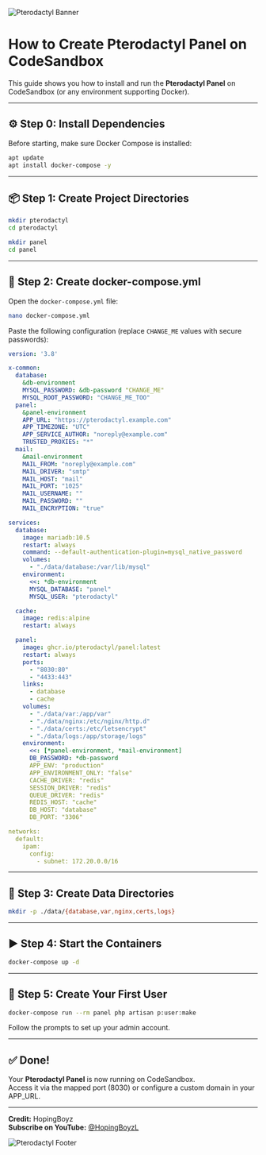 ![Pterodactyl Banner](https://cdn.pterodactyl.io/logos/new/pterodactyl_logo_transparent.png)

# How to Create Pterodactyl Panel on CodeSandbox

This guide shows you how to install and run the **Pterodactyl Panel** on CodeSandbox (or any environment supporting Docker).

---

## ⚙️ Step 0: Install Dependencies
Before starting, make sure Docker Compose is installed:

```bash
apt update
apt install docker-compose -y
```

---

## 📦 Step 1: Create Project Directories
```bash
mkdir pterodactyl
cd pterodactyl

mkdir panel
cd panel
```

---

## 📝 Step 2: Create docker-compose.yml
Open the `docker-compose.yml` file:
```bash
nano docker-compose.yml
```
Paste the following configuration (replace `CHANGE_ME` values with secure passwords):

```yaml
version: '3.8'

x-common:
  database:
    &db-environment
    MYSQL_PASSWORD: &db-password "CHANGE_ME"
    MYSQL_ROOT_PASSWORD: "CHANGE_ME_TOO"
  panel:
    &panel-environment
    APP_URL: "https://pterodactyl.example.com"
    APP_TIMEZONE: "UTC"
    APP_SERVICE_AUTHOR: "noreply@example.com"
    TRUSTED_PROXIES: "*"
  mail:
    &mail-environment
    MAIL_FROM: "noreply@example.com"
    MAIL_DRIVER: "smtp"
    MAIL_HOST: "mail"
    MAIL_PORT: "1025"
    MAIL_USERNAME: ""
    MAIL_PASSWORD: ""
    MAIL_ENCRYPTION: "true"

services:
  database:
    image: mariadb:10.5
    restart: always
    command: --default-authentication-plugin=mysql_native_password
    volumes:
      - "./data/database:/var/lib/mysql"
    environment:
      <<: *db-environment
      MYSQL_DATABASE: "panel"
      MYSQL_USER: "pterodactyl"

  cache:
    image: redis:alpine
    restart: always

  panel:
    image: ghcr.io/pterodactyl/panel:latest
    restart: always
    ports:
      - "8030:80"
      - "4433:443"
    links:
      - database
      - cache
    volumes:
      - "./data/var:/app/var"
      - "./data/nginx:/etc/nginx/http.d"
      - "./data/certs:/etc/letsencrypt"
      - "./data/logs:/app/storage/logs"
    environment:
      <<: [*panel-environment, *mail-environment]
      DB_PASSWORD: *db-password
      APP_ENV: "production"
      APP_ENVIRONMENT_ONLY: "false"
      CACHE_DRIVER: "redis"
      SESSION_DRIVER: "redis"
      QUEUE_DRIVER: "redis"
      REDIS_HOST: "cache"
      DB_HOST: "database"
      DB_PORT: "3306"

networks:
  default:
    ipam:
      config:
        - subnet: 172.20.0.0/16
```

---

## 📂 Step 3: Create Data Directories
```bash
mkdir -p ./data/{database,var,nginx,certs,logs}
```

---

## ▶ Step 4: Start the Containers
```bash
docker-compose up -d
```

---

## 👤 Step 5: Create Your First User
```bash
docker-compose run --rm panel php artisan p:user:make
```

Follow the prompts to set up your admin account.

---

## ✅ Done!
Your **Pterodactyl Panel** is now running on CodeSandbox.  
Access it via the mapped port (8030) or configure a custom domain in your APP_URL.

---

**Credit:** HopingBoyz  
**Subscribe on YouTube:** [@HopingBoyzL](https://youtube.com/@hopingboyz)

![Pterodactyl Footer](https://cdn.pterodactyl.io/site-assets/carousel/screenshot-1.png)

